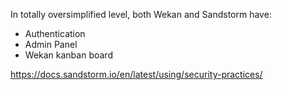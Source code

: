 In totally oversimplified level, both Wekan and Sandstorm have:

* Authentication
* Admin Panel
* Wekan kanban board


https://docs.sandstorm.io/en/latest/using/security-practices/